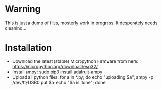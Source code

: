 # Warning
This is just a dump of files, mosterly work in progress. It desperately needs cleaning...


# Installation
 - Download the latest (stable) Micropython Firmware from here: https://micropython.org/download/esp32/
 - Install ampy:
    sudo pip3 install adafruit-ampy
 - Upload all python files:
    for a in *.py; do echo "uploading $a"; ampy -p /dev/ttyUSB0 put $a; echo "$a is done"; done

